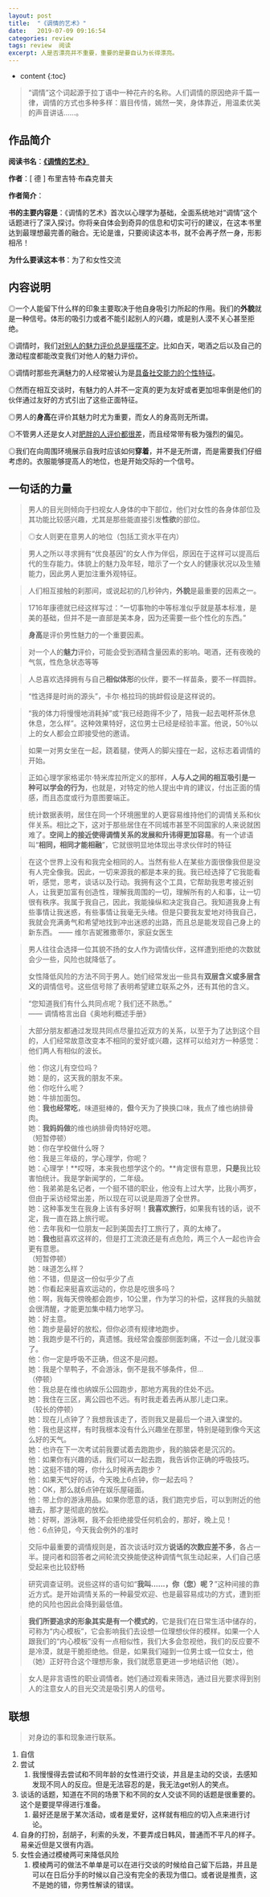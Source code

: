 ```yaml
---
layout: post
title:  "《调情的艺术》"
date:   2019-07-09 09:16:54
categories: review
tags: review  阅读
excerpt: 人是否漂亮并不重要，重要的是要自认为长得漂亮。
---
```


* content
{:toc}
> “调情”这个词起源于拉丁语中一种花卉的名称。人们调情的原因绝非千篇一律，调情的方式也多种多样：眉目传情，嫣然一笑，身体靠近，用温柔优美的声音讲话……。



## 作品简介

**阅读书名**：[**《调情的艺术》**](https://book.douban.com/subject/1004538/)

**作者**：[ 德 ] 布里吉特·布森克普夫

**作者简介**：

**书的主要内容是**：《调情的艺术》首次以心理学为基础，全面系统地对“调情”这个话题进行了深入探讨。你将亲自体会到奇异的信息和切实可行的建议，在这本书里达到最理想最完善的融合。无论是谁，只要阅读这本书，就不会再孑然一身，形影相吊！ 

**为什么要读这本书**：为了和女性交流



## 内容说明



◎一个人能留下什么样的印象主要取决于他自身吸引力所起的作用。我们的**外貌**就是一种信号。体形的吸引力或者不能引起别人的兴趣，或是别人漠不关心甚至拒绝。 

◎调情时，我们<u>对别人的魅力评价总是摇摆不定</u>。比如白天，喝酒之后以及自己的激动程度都能改变我们对他人的魅力评价。

◎调情时那些充满魅力的人经常被认为是<u>具备社交能力的个性特征</u>。

◎然而在相互交谈时，有魅力的人并不一定真的更为友好或者更加坦率倒是他们的伙伴通过友好的方式引出了这些正面特征。

◎男人的**身高**在评价其魅力时尤为重要，而女人的身高则无所谓。

◎不管男人还是女人对<u>肥胖的人评价都很差</u>，而且经常带有极为强烈的偏见。

◎我们在向周围环境展示自我时应该如何**穿着**，并不是无所谓，而是需要我们仔细考虑的。衣服能够提高人的地位，也是开始交际的一个信号。 



## 一句话的力量

> 男人的目光则倾向于扫视女人身体的中下部位，他们对女性的各身体部位及其功能比较感兴趣，尤其是那些能直接引发**性欲**的部位。 



> ◎女人则更在意男人的地位（包括工资水平在内）



> 男人之所以寻求拥有“优良基因”的女人作为伴侣，原因在于这样可以提高后代的生存能力。体貌上的魅力及年轻，暗示了一个女人的健康状况以及生殖能力，因此男人更加注重外观特征。



> 人们相互接触的刹那间，或说起初的几秒钟内，**外貌**是最重要的因素之一。 



> 1716年康德就已经这样写过：“一切事物的中等标准似乎就是基本标准，是美的基础，但并不是一直部是美本身，因为还需要一些个性化的东西。” 



> **身高**是评价男性魅力的一个重要因素。 



> 对一个人的**魅力**评价，可能会受到酒精含量因素的影响。喝酒，还有夜晚的气氛，性危急状态等等 



> 人总喜欢选择拥有与自己**相似体形**的伙伴，要不一样苗条，要不一样圆胖。 



> “性选择是时尚的源头”，卡尔·格拉玛的挑衅假设是这样说的。 



> “我的体力将慢慢地消耗掉”或“我已经跑得不少了，陪我一起去喝杯茶休息休息，怎么样”。这种效果特好，这位男士已经是经验丰富。他说，50％以上的女人都会立即接受他的邀请。 



> 如果一对男女坐在一起，跷着腿，使两人的脚尖撞在一起，这标志着调情的开始。 



> 正如心理学家格诺尔·特米库拉所定义的那样，**人与人之间的相互吸引是一种可以学会的行为**，也就是，对特定的他人提出中肯的建议，付出正面的情感，而且态度或行为意图要端正。 



> 统计数据表明，居住在同一个环境圈里的人更容易维持他们的调情关系和伙伴关系。相比之下，这对于那些居住在不同城市甚至不同国家的人来说就困难了。**空间上的接近使得调情关系的发展和升讳得更加容易**。有一个谚语叫“**相同，相同才能相融**”，它就很明显地体现出寻求伙伴时的特征 



> 在这个世界上没有和我完全相同的人。当然有些人在某些方面很像我但是没有人完全像我。因此，一切来源我的都是本来的我。我已经选择了它我能看听，感觉，思考，谈话以及行动。我拥有这个工具，它帮助我思考接近别人，让我更加富有创造性，理解我周围的一切，理解所有的人和事，让一切很有秩序。我属于我自己，因此，我能操纵和决定我自己。我知道我身上有些事情让我迷惑，有些事情让我毫无头绪。但是只要我友爱地对待我自己，我就会充满勇气和希望地找到冲出迷惑的出路，而且总是能发现自己身上的新东西。
> —— 维尔吉妮雅撒蒂尔，家庭女医生 



> 男人往往会选择一位其貌不扬的女人作为调情伙伴，这样遭到拒绝的次数就会少一些，风险也就降低了。 
>
> 女性降低风险的方法不同于男人。她们经常发出一些具有**双层含义或多层含义**的调情信号。这些信号除了表明希望建立联系之外，还有其他的含义。 



> “您知道我们有什么共同点呢？我们还不熟悉。”  
> —— 调情格言出自《奥地利概述手册》 



> 大部分朋友都通过发现共同点尽量拉近双方的关系，以至于为了达到这个目的，人们经常故意改变本不相同的爱好或兴趣，这样可以给对方一种感觉：他们两人有相似的波长。 



> 他：你这儿有空位吗？   
> 她：是的，这天我的朋友不来。    
> 他：你吃什么呢？   
> 她：牛排加面包。    
> 他：**我也经常吃**，味道挺棒的，**但**今天为了换换口味，我点了维也纳排骨肉。   
> 她：**我妈妈做**的维也纳排骨肉特好吃嗯。   
> （短暂停顿）   
> 她：你在学校做什么呀？   
> 他：我是三年级的，学心理学，你呢？   
> 她：心理学！**哎呀，本来我也想学这个的。**肯定很有意思，**只是**我比较害怕统计。我是学新闻学的，二年级。   
> 他：我弟弟是名记者，一个挺不错的职业，他没有上过大学，比我小两岁，但由于采访经常出差，所以现在可以说是周游了全世界。   
> 她：这种事发生在我身上该有多好啊！**我喜欢旅行**，如果我有钱的话，说不定，我一直在路上旅行呢。  
> 他：去年我和一位朋友一起到美国去打工旅行了，真的太棒了。  
> 她：**我也**挺喜欢这祥的，但是打工流浪还是有点危险，两三个人一起也许会更有意思。  
> （短暂停顿）   
> 她：味道怎么样？   
> 他：不错，但是这一份似乎少了点    
> 她：你看起来挺喜欢运动的，你总是吃很多吗？   
> 他：啊，我每天傍晚都会跑步，10公里，作为学习的补偿，这样我的头脑就会很清醒，才能更加集中精力地学习。   
> 她：好主意。   
> 他：跑步是最好的放松，但你必须有规律地跑步。   
> 她：我跑步是不行的，真遗憾。我经常会腹部侧面刺痛，不过一会儿就没事了。   
> 他：你一定是呼吸不正确，但这不是问题。   
> 她：我是个旱鸭子，不会游泳，倒不是我不够条件，但…   
> （停顿）   
> 他：我总是在维也纳娱乐公园跑步，那地方离我的住处不远。  
> 她：我住在三区，离公园也不远。有时我走着去再从那儿走口来。   
> （较长的停顿）   
> 她：现在儿点钟了？我想我该走了，否则我又是最后一个进入课堂的。   
> 他：我也是这样，有时我根本没有什么兴趣坐在那里，特别是碰到像今天这么好的天气。   
> 她：也许在下一次考试前我要试着去跑跑步，我的脑袋老是沉沉的。   
> 他：如果你有兴趣的话，我们可以一起去跑，我告诉你正确的呼吸技巧。   
> 她：这挺不错的呀，你什么时候再去跑步？  
> 他：如果天气好的话，今天晚上6点钟，你一起去吗？  
> 她：OK，那么就6点钟在娱乐屋碰面。  
> 他：带上你的游泳用品。如果你愿意的话，我们跑完步后，可以到附近的他塘去，那才是彻底的放松。  
> 她：好啊，游泳啊，我不会拒绝接受任何机会的，那好，晚上见！     
> 他：6点钟见，今天我会例外的准时



> 交际中最重要的调情规则是，首次谈话时双方**说话的次数应差不多**，各占一半。提问者和回答者之间轮流交换能使这种调情气氛生动起来，人们自己感受起来也比较舒畅 



> 研究调查证明。说些这样的语句如“**我叫......，你（您）呢？**”这种间接的靠近方式。是开始调情关系的一种最受欢迎、也是最容易成功的方式，遭到拒绝的风险也因此会降到最低值。 



> **我们所要追求的形象其实是有一个模式的**，它是我们在日常生活中储存的，可称为“内心模板”，它会影响我们去设想一位理想伙伴的模样。如果一个人跟我们的“内心模板”没有一点相似性，我们大多会忽视他，我们的反应要不是冷漠，就是干脆拒绝他。但是，如果我们碰到一位男士或一位女士，他（她）正好符合这个理想形象，我们就愿意更进一步地结识他（她）。 



> 女人是非言语性的职业调情者。她们通过观看来筛选，通过目光要求得到别人的注意女人的目光交流是吸引男人的信号。 



## 联想

> 对身边的事和现象进行联系。
>

1. 自信
2. 尝试
   1. 我慢慢得去尝试和不同年龄的女性进行交谈，并且是主动的交谈，去感知发现不同人的反应。但是无法容忍的是，我无法get别人的笑点。
3. 谈话的话题，知道在不同的场景下和不同的女人交谈不同的话题是很重要的。这个是要提早得进行准备。
   1. 最好还是居于某次活动，或者是爱好，这样就有相应的切入点来进行讨论。
4. 自身的打扮，刮胡子，利索的头发，不要弄成日韩风，普通而不平凡的样子。易亲近但是又很有内涵。
5. 女性会通过模棱两可来降低风险
   1. 模棱两可的做法不单单是可以在进行交谈的时候给自己留下后路，并且是可以在日后分手的时候以自己没有完全的表现为借口。或者说是推责，这不是她的错，你男性解读的错误。